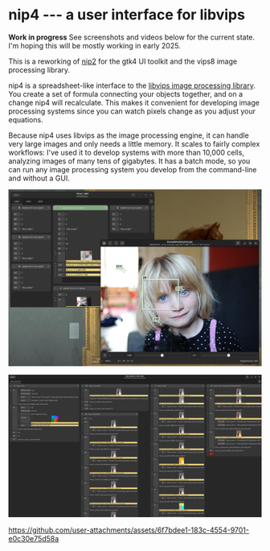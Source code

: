 # nip4 --- a user interface for libvips

**Work in progress** See screenshots and videos below for the current state.
I'm hoping this will be mostly working in early 2025.

This is a reworking of [nip2](https://github.com/libvips/nip2) for the gtk4
UI toolkit and the vips8 image processing library.

nip4 is a spreadsheet-like interface to the [libvips image processing
library](https://libvips.github.io/libvips). You create a set of formula
connecting your objects together, and on a change nip4 will recalculate.
This makes it convenient for developing image processing systems since you
can watch pixels change as you adjust your equations.

Because nip4 uses libvips as the image processing engine, it can handle very
large images and only needs a little memory. It scales to fairly complex
workflows: I've used it to develop systems with more than 10,000 cells,
analyzing images of many tens of gigabytes. It has a batch mode, so you
can run any image processing system you develop from the command-line and
without a GUI.

[![Screenshot](images/shot1.png)](images/shot1.png)

[![Screenshot](images/shot2.png)](images/shot2.png)

https://github.com/user-attachments/assets/6f7bdee1-183c-4554-9701-e0c30e75d58a
